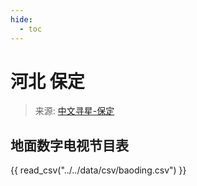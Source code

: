 ```yaml
---
hide:
  - toc
---
```


# 河北 保定

> 来源: [中文寻星-保定](http://dtmb.saoing.com/baoding.htm)

## 地面数字电视节目表

{{ read_csv("../../data/csv/baoding.csv") }}
